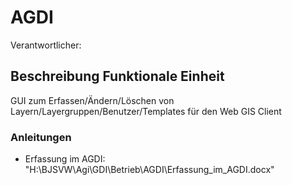 # AGDI
Verantwortlicher: 

## Beschreibung Funktionale Einheit
GUI zum Erfassen/Ändern/Löschen von Layern/Layergruppen/Benutzer/Templates für den Web GIS Client

### Anleitungen
* Erfassung im AGDI: "H:\BJSVW\Agi\GDI\Betrieb\AGDI\Erfassung_im_AGDI.docx"
